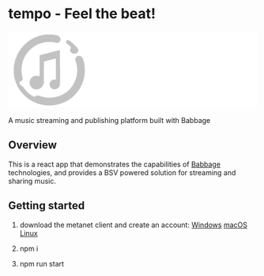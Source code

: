 # tempo - Feel the beat!
 ![Getting Started](./src/assets/Images/tempoLogo.png)

 A music streaming and publishing platform built with Babbage

## Overview

This is a react app that demonstrates the capabilities of [Babbage](https://projectbabbage.com) technologies, and provides a BSV powered solution for streaming and sharing music.

## Getting started

1. download the metanet client and create an account:
[Windows](https://projectbabbage.com/desktop/res/stageline/MetaNet%20Stageline.exe)
[macOS](https://projectbabbage.com/desktop/res/stageline/MetaNet%20Stageline.exe)
[Linux](https://projectbabbage.com/desktop/res/stageline/MetaNet%20Stageline.AppImage)

2. npm i
3. npm run start

